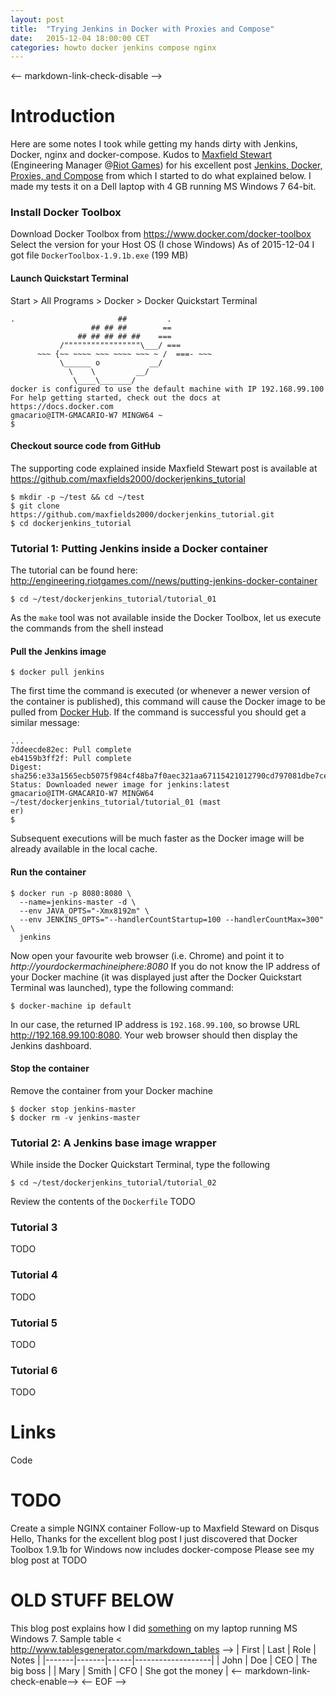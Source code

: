 ```yaml
---
layout: post
title:  "Trying Jenkins in Docker with Proxies and Compose"
date:   2015-12-04 18:00:00 CET
categories: howto docker jenkins compose nginx
---
```

<-- markdown-link-check-disable -->
# Introduction
Here are some notes I took while getting my hands dirty with Jenkins, Docker, nginx and docker-compose.
Kudos to [Maxfield Stewart](https://disqus.com/by/maxfieldstewart/) (Engineering Manager @[Riot Games](http://riotgames.com/careers)) for his excellent post [Jenkins, Docker, Proxies, and Compose](http://engineering.riotgames.com/news/jenkins-docker-proxies-and-compose) from which I started to do what explained below.
I made my tests it on a Dell laptop with 4 GB running MS Windows 7 64-bit.
### Install Docker Toolbox
Download Docker Toolbox from <https://www.docker.com/docker-toolbox>
Select the version for your Host OS (I chose Windows)
As of 2015-12-04 I got file `DockerToolbox-1.9.1b.exe` (199 MB)
#### Launch Quickstart Terminal
Start > All Programs > Docker > Docker Quickstart Terminal
```
.                       ##         .
                  ## ## ##        ==
               ## ## ## ## ##    ===
           /"""""""""""""""""\___/ ===
      ~~~ {~~ ~~~~ ~~~ ~~~~ ~~~ ~ /  ===- ~~~
           \______ o           __/
             \    \         __/
              \____\_______/
docker is configured to use the default machine with IP 192.168.99.100
For help getting started, check out the docs at https://docs.docker.com
gmacario@ITM-GMACARIO-W7 MINGW64 ~
$
```
#### Checkout source code from GitHub
The supporting code explained inside Maxfield Stewart post is available at <https://github.com/maxfields2000/dockerjenkins_tutorial>
```
$ mkdir -p ~/test && cd ~/test
$ git clone https://github.com/maxfields2000/dockerjenkins_tutorial.git
$ cd dockerjenkins_tutorial
```
### Tutorial 1: Putting Jenkins inside a Docker container
The tutorial can be found here: <http://engineering.riotgames.com//news/putting-jenkins-docker-container>
```
$ cd ~/test/dockerjenkins_tutorial/tutorial_01
```
As the `make` tool was not available inside the Docker Toolbox, let us execute the commands from the shell instead
#### Pull the Jenkins image
```
$ docker pull jenkins
```
The first time the command is executed (or whenever a newer version of the container is published), this command will cause the Docker image to be pulled from [Docker Hub](https://hub.docker.com/).
If the command is successful you should get a similar message:
```
...
7ddeecde82ec: Pull complete
eb4159b3ff2f: Pull complete
Digest: sha256:e33a1565ecb5075f984cf48ba7f0aec321aa67115421012790cd797081dbe7ce
Status: Downloaded newer image for jenkins:latest
gmacario@ITM-GMACARIO-W7 MINGW64 ~/test/dockerjenkins_tutorial/tutorial_01 (mast
er)
$
```
Subsequent executions will be much faster as the Docker image will be already available in the local cache.
#### Run the container
```
$ docker run -p 8080:8080 \
  --name=jenkins-master -d \
  --env JAVA_OPTS="-Xmx8192m" \
  --env JENKINS_OPTS="--handlerCountStartup=100 --handlerCountMax=300" \
  jenkins
```
Now open your favourite web browser (i.e. Chrome) and point it to _http://yourdockermachineiphere:8080_
If you do not know the IP address of your Docker machine (it was displayed just after the Docker Quickstart Terminal was launched), type the following command:
```
$ docker-machine ip default
```
In our case, the returned IP address is `192.168.99.100`, so browse URL <http://192.168.99.100:8080>.
Your web browser should then display the Jenkins dashboard.
#### Stop the container
Remove the container from your Docker machine
```
$ docker stop jenkins-master
$ docker rm -v jenkins-master
```
### Tutorial 2: A Jenkins base image wrapper
While inside the Docker Quickstart Terminal, type the following
```
$ cd ~/test/dockerjenkins_tutorial/tutorial_02
```
Review the contents of the `Dockerfile`
TODO
### Tutorial 3
TODO
### Tutorial 4
TODO
### Tutorial 5
TODO
### Tutorial 6
TODO
# Links
Code
# TODO
Create a simple NGINX container
Follow-up to Maxfield Steward on Disqus
Hello,
Thanks for the excellent blog post
I just discovered that Docker Toolbox 1.9.1b for Windows now includes docker-compose
Please see my blog post at TODO
# OLD STUFF BELOW
This blog post explains how I did [something](http://www.something.com/) on my laptop running MS Windows 7.
Sample table
< <http://www.tablesgenerator.com/markdown_tables> -->
| First | Last  | Role | Notes             |
|-------|-------|------|-------------------|
| John  | Doe   | CEO  | The big boss      |
| Mary  | Smith | CFO  | She got the money |
<-- markdown-link-check-enable-->
<-- EOF -->
